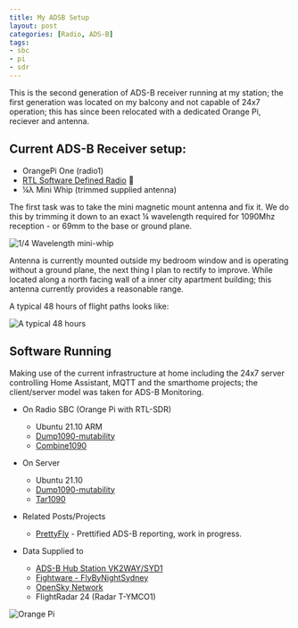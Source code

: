 ```yaml
---
title: My ADSB Setup
layout: post
categories: [Radio, ADS-B]
tags:
- sbc
- pi
- sdr
---
```


This is the second generation of ADS-B receiver running at my station; the first generation was 
located on my balcony and not capable of 24x7 operation; this has since been relocated with
a dedicated Orange Pi, reciever and antenna.

## Current ADS-B Receiver setup:

* OrangePi One (radio1)
* [RTL Software Defined Radio](https://amzn.to/3klzocS) 🛒
* ¼λ Mini Whip (trimmed supplied antenna)

The first task was to take the mini magnetic mount antenna and fix it.  We do this by trimming it 
down to an exact ¼ wavelength required for 1090Mhz reception - or 69mm to the base or ground plane.

![1/4 Wavelength mini-whip]({{page.url}}antenna-1.jpg)

Antenna is currently mounted outside my bedroom window and is operating without a ground plane,
the next thing I plan to rectify to improve.  While located along a north facing wall of a inner
city apartment building; this antenna currently provides a reasonable range.

A typical 48 hours of flight paths looks like:

![A typical 48 hours]({{page.url}}map.jpg)

## Software Running

Making use of the current infrastructure at home including the 24x7 server controlling Home Assistant,
MQTT and the smarthome projects; the client/server model was taken for ADS-B Monitoring.

* On Radio SBC (Orange Pi with RTL-SDR)
  * Ubuntu 21.10 ARM 
  * [Dump1090-mutability](https://github.com/adsbxchange/dump1090-mutability)
  * [Combine1090](https://github.com/wiedehopf/combine1090)

* On Server
  * Ubuntu 21.10
  * [Dump1090-mutability](https://github.com/adsbxchange/dump1090-mutability)
  * [Tar1090](https://github.com/wiedehopf/tar1090)

* Related Posts/Projects
  * [PrettyFly](posts/prettyfly/) - Prettified ADS-B reporting, work in progress.


* Data Supplied to
  * [ADS-B Hub Station VK2WAY/SYD1](https://www.adsbhub.org/station.php?id=2907)
  * [Fightware - FlyByNightSydney](https://flightaware.com/adsb/stats/user/FlyByNightSydney)
  * [OpenSky Network](https://opensky-network.org/receiver-profile?s=-1408232334)
  * FlightRadar 24 (Radar T-YMCO1)


![Orange Pi]({{page.url}}sbc.jpg)




